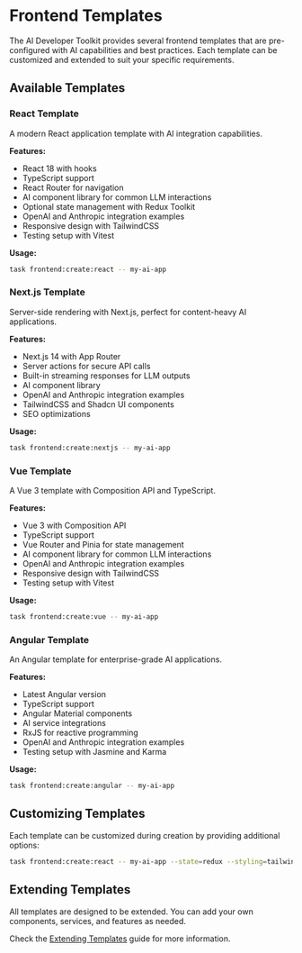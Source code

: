 # Frontend Templates

The AI Developer Toolkit provides several frontend templates that are pre-configured with AI capabilities and best practices. Each template can be customized and extended to suit your specific requirements.

## Available Templates

### React Template

A modern React application template with AI integration capabilities.

**Features:**
- React 18 with hooks
- TypeScript support
- React Router for navigation
- AI component library for common LLM interactions
- Optional state management with Redux Toolkit
- OpenAI and Anthropic integration examples
- Responsive design with TailwindCSS
- Testing setup with Vitest

**Usage:**
```bash
task frontend:create:react -- my-ai-app
```

### Next.js Template

Server-side rendering with Next.js, perfect for content-heavy AI applications.

**Features:**
- Next.js 14 with App Router
- Server actions for secure API calls
- Built-in streaming responses for LLM outputs
- AI component library
- OpenAI and Anthropic integration examples
- TailwindCSS and Shadcn UI components
- SEO optimizations

**Usage:**
```bash
task frontend:create:nextjs -- my-ai-app
```

### Vue Template

A Vue 3 template with Composition API and TypeScript.

**Features:**
- Vue 3 with Composition API
- TypeScript support
- Vue Router and Pinia for state management
- AI component library for common LLM interactions
- OpenAI and Anthropic integration examples
- Responsive design with TailwindCSS
- Testing setup with Vitest

**Usage:**
```bash
task frontend:create:vue -- my-ai-app
```

### Angular Template

An Angular template for enterprise-grade AI applications.

**Features:**
- Latest Angular version
- TypeScript support
- Angular Material components
- AI service integrations
- RxJS for reactive programming
- OpenAI and Anthropic integration examples
- Testing setup with Jasmine and Karma

**Usage:**
```bash
task frontend:create:angular -- my-ai-app
```

## Customizing Templates

Each template can be customized during creation by providing additional options:

```bash
task frontend:create:react -- my-ai-app --state=redux --styling=tailwind --ai-sdk=openai
```

## Extending Templates

All templates are designed to be extended. You can add your own components, services, and features as needed. 

Check the [Extending Templates](../development-guides/extending-templates.md) guide for more information.